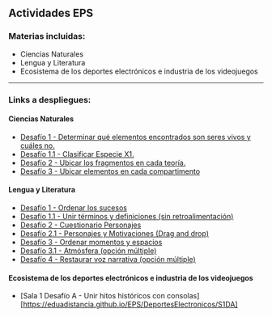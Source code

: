 ## Actividades EPS
### Materias incluidas:
- Ciencias Naturales
- Lengua y Literatura
- Ecosistema de los deportes electrónicos e industria de los videojuegos

---
### Links a despliegues:
#### Ciencias Naturales
- [Desafío 1 - Determinar qué elementos encontrados son seres vivos y cuáles no.](https://eduadistancia.github.io/EPS/CienciasNaturales/Desafio1)
- [Desafío 1.1 - Clasificar Especie X1.](https://eduadistancia.github.io/EPS/CienciasNaturales/Desafio1-1)
- [Desafío 2 - Ubicar los fragmentos en cada teoría.](https://eduadistancia.github.io/EPS/CienciasNaturales/Desafio2)
- [Desafío 3 - Ubicar elementos en cada compartimento](https://eduadistancia.github.io/EPS/CienciasNaturales/Desafio3)

#### Lengua y Literatura
- [Desafío 1 - Ordenar los sucesos](https://eduadistancia.github.io/EPS/LenguaLiteratura/Desafio1)
- [Desafío 1.1 - Unir términos y definiciones (sin retroalimentación)](https://eduadistancia.github.io/EPS/LenguaLiteratura/Desafio1-1)
- [Desafío 2 - Cuestionario Personajes](https://eduadistancia.github.io/EPS/LenguaLiteratura/Desafio2)
- [Desafío 2.1 - Personajes y Motivaciones (Drag and drop)](https://eduadistancia.github.io/EPS/LenguaLiteratura/Desafio2-1)
- [Desafío 3 - Ordenar momentos y espacios](https://eduadistancia.github.io/EPS/LenguaLiteratura/Desafio3)
- [Desafío 3.1 - Atmósfera (opción múltiple)](https://eduadistancia.github.io/EPS/LenguaLiteratura/Desafio3-1)
- [Desafío 4 - Restaurar voz narrativa (opción múltiple)](https://eduadistancia.github.io/EPS/LenguaLiteratura/Desafio4)

#### Ecosistema de los deportes electrónicos e industria de los videojuegos
- [Sala 1 Desafío A - Unir hitos históricos con consolas][https://eduadistancia.github.io/EPS/DeportesElectronicos/S1DA]